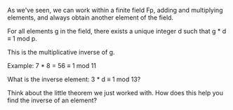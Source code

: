  As we've seen, we can work within a finite field Fp, adding and multiplying elements, and always obtain another element of the field.

For all elements g in the field, there exists a unique integer d such that g * d ≡ 1 mod p.

This is the multiplicative inverse of g.

Example: 7 * 8 = 56 ≡ 1 mod 11

What is the inverse element: 3 * d ≡ 1 mod 13?

Think about the little theorem we just worked with. How does this help you find the inverse of an element?
